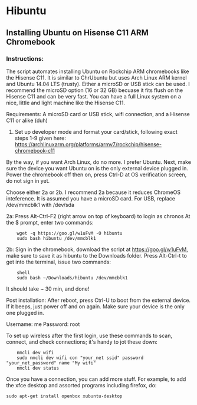 # Hibuntu
## Installing Ubuntu on Hisense C11 ARM Chromebook

### Instructions:

The script automates installing Ubuntu on Rockchip ARM chromebooks like the Hisense C11.
It is similar to ChrUbuntu but uses Arch Linux ARM kernel and Ubuntu 14.04 LTS (trusty).
Either a microSD or USB stick can be used. I recommend the microSD option (16 or 32 GB)
becuase it fits flush on the Hisense C11 and can be very fast. You can have a full Linux
system on a nice, little and light machine like the Hisense C11.

Requirements: A microSD card or USB stick, wifi connection, and a Hisense C11 or alike (duh)

  1. 	Set up developer mode and format your card/stick, following exact steps 1-9 given here:
	https://archlinuxarm.org/platforms/armv7/rockchip/hisense-chromebook-c11
	
By the way, if you want Arch Linux, do no more. I prefer Ubuntu. 
Next, make sure the device you want Ubuntu on is the only external device plugged in.
Power the chromebook off then on, press Ctrl-D at OS verification screen, do not sign in yet.

Choose either 2a or 2b. I recommend 2a because it reduces ChromeOS inteference.
It is assumed you have a microSD card. For USB, replace /dev/mmcblk1 with /dev/sda

  2a:	Press Alt-Ctrl-F2 (right arrow on top of keyboard) to login as chronos
	At the $ prompt, enter two commands:
```
	wget -q https://goo.gl/w1uFvM -O hibuntu
	sudo bash hibuntu /dev/mmcblk1
```
  2b: Sign in the chromebook, download the script at https://goo.gl/w1uFvM,
	make sure to save it as hibuntu to the Downloads folder.
	Press Alt-Ctrl-t to get into the terminal, issue two commands:
```
	shell
	sudo bash ~/Downloads/hibuntu /dev/mmcblk1
```
It should take ~ 30 min, and done!

Post installation:
After reboot, press Ctrl-U to boot from the external device. 
If it beeps, just power off and on again. Make sure your device is the only one plugged in.

Username:  me
Password:  root

To set up wireless after the first login, use these commands to scan, connect, 
and check connections; it's handy to jot these down:
```
	nmcli dev wifi
	sudo nmcli dev wifi con "your_net ssid" password "your_net_password" name "My wifi"
	nmcli dev status
```
Once you have a connection, you can add more stuff. 
For example, to add the xfce desktop and assorted programs including firefox, do:
```
sudo apt-get install openbox xubuntu-desktop
```
